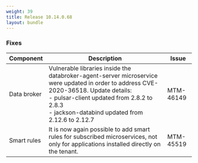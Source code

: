 ```yaml
---
weight: 39
title: Release 10.14.0.68
layout: bundle
---
```


<!--14.0.0.46 - 14.0.0.68 -->


### Fixes

<div><table ><colgroup>
<col style="width: 15%;"><col style="width: 70%;"><col style="width: 15%;"></colgroup>
<thead><tr>
<th>
Component</th>
<th>
Description</th>
<th>
Issue</th>
</tr>
</thead><tbody>

<tr>
<td>
Data broker</td>
<td> Vulnerable libraries inside the databroker-agent-server microservice were updated in order to address CVE-2020-36518. Update details:
<br>- pulsar-client updated from 2.8.2 to 2.8.3
<br>- jackson-databind updated from 2.12.6 to 2.12.7 </td>
<td>
MTM-46149</td>
</tr>

<tr>
<td>
Smart rules</td>
<td> It is now again possible to add smart rules for subscribed microservices, not only for applications installed directly on the tenant.</td>
<td>
MTM-45519</td>
</tr>

</tbody></table></div>
